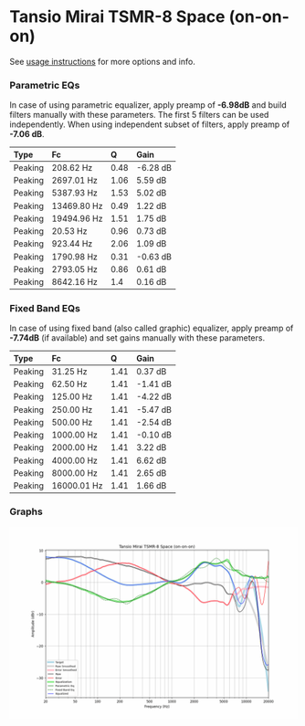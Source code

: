 # Tansio Mirai TSMR-8 Space (on-on-on)
See [usage instructions](https://github.com/jaakkopasanen/AutoEq#usage) for more options and info.

### Parametric EQs
In case of using parametric equalizer, apply preamp of **-6.98dB** and build filters manually
with these parameters. The first 5 filters can be used independently.
When using independent subset of filters, apply preamp of **-7.06 dB**.

| Type    | Fc          |    Q | Gain     |
|:--------|:------------|:-----|:---------|
| Peaking | 208.62 Hz   | 0.48 | -6.28 dB |
| Peaking | 2697.01 Hz  | 1.06 | 5.59 dB  |
| Peaking | 5387.93 Hz  | 1.53 | 5.02 dB  |
| Peaking | 13469.80 Hz | 0.49 | 1.22 dB  |
| Peaking | 19494.96 Hz | 1.51 | 1.75 dB  |
| Peaking | 20.53 Hz    | 0.96 | 0.73 dB  |
| Peaking | 923.44 Hz   | 2.06 | 1.09 dB  |
| Peaking | 1790.98 Hz  | 0.31 | -0.63 dB |
| Peaking | 2793.05 Hz  | 0.86 | 0.61 dB  |
| Peaking | 8642.16 Hz  | 1.4  | 0.16 dB  |

### Fixed Band EQs
In case of using fixed band (also called graphic) equalizer, apply preamp of **-7.74dB**
(if available) and set gains manually with these parameters.

| Type    | Fc          |    Q | Gain     |
|:--------|:------------|:-----|:---------|
| Peaking | 31.25 Hz    | 1.41 | 0.37 dB  |
| Peaking | 62.50 Hz    | 1.41 | -1.41 dB |
| Peaking | 125.00 Hz   | 1.41 | -4.22 dB |
| Peaking | 250.00 Hz   | 1.41 | -5.47 dB |
| Peaking | 500.00 Hz   | 1.41 | -2.54 dB |
| Peaking | 1000.00 Hz  | 1.41 | -0.10 dB |
| Peaking | 2000.00 Hz  | 1.41 | 3.22 dB  |
| Peaking | 4000.00 Hz  | 1.41 | 6.62 dB  |
| Peaking | 8000.00 Hz  | 1.41 | 2.65 dB  |
| Peaking | 16000.01 Hz | 1.41 | 1.66 dB  |

### Graphs
![](./Tansio%20Mirai%20TSMR-8%20Space%20(on-on-on).png)